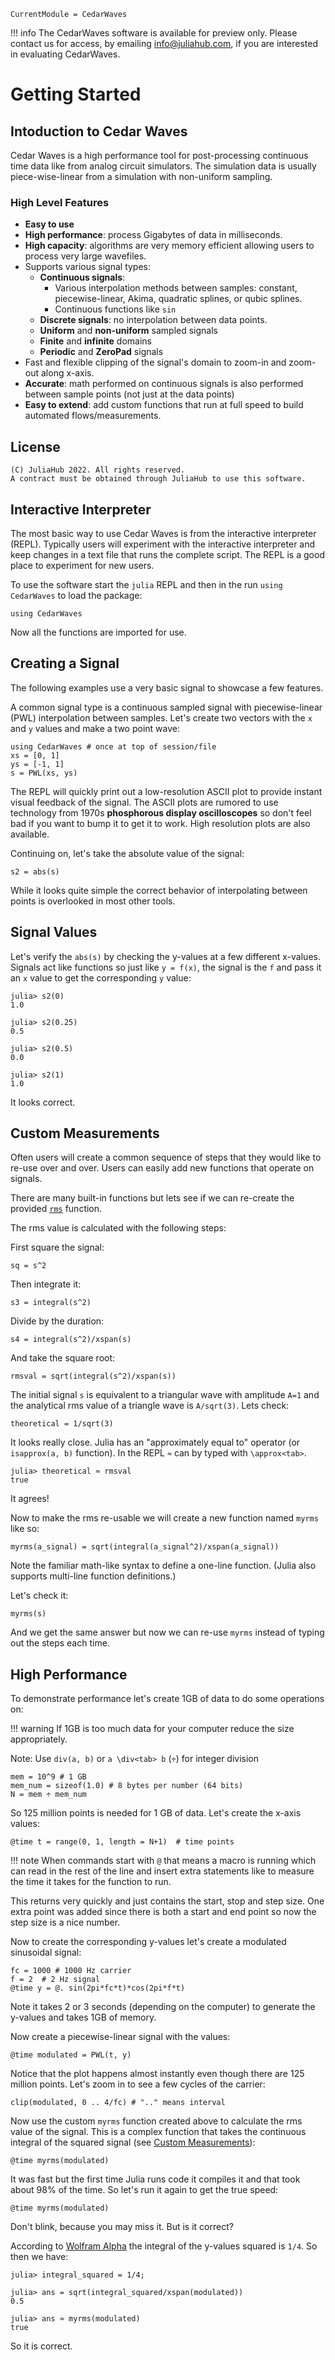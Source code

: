 ```@meta
CurrentModule = CedarWaves
```

!!! info
    The CedarWaves software is available for preview only. Please contact us for
    access, by emailing info@juliahub.com, if you are interested in
    evaluating CedarWaves.


# Getting Started

## Intoduction to Cedar Waves

Cedar Waves is a high performance tool for post-processing continuous time data like from analog circuit simulators.  The simulation data is usually piece-wise-linear from a simulation with non-uniform sampling.

### High Level Features

* **Easy to use**
* **High performance**: process Gigabytes of data in milliseconds.
* **High capacity**: algorithms are very memory efficient allowing users to process very large wavefiles.
* Supports various signal types:
  * **Continuous signals**:
    * Various interpolation methods between samples: constant, piecewise-linear, Akima, quadratic splines, or qubic splines.
    * Continuous functions like `sin`
  * **Discrete signals**: no interpolation between data points.
  * **Uniform** and **non-uniform** sampled signals
  * **Finite** and **infinite** domains
  * **Periodic** and **ZeroPad** signals
* Fast and flexible clipping of the signal's domain to zoom-in and zoom-out along x-axis.
* **Accurate**: math performed on continuous signals is also performed between sample points (not just at the data points)
* **Easy to extend**: add custom functions that run at full speed to build automated flows/measurements.

## License

```
(C) JuliaHub 2022. All rights reserved.
A contract must be obtained through JuliaHub to use this software.
```

## Interactive Interpreter

The most basic way to use Cedar Waves is from the interactive interpreter (REPL).
Typically users will experiment with the interactive interpreter and keep changes in a text file that runs the complete script.
The REPL is a good place to experiment for new users.

To use the software start the `julia` REPL and then in the run `using CedarWaves` to load the package:

```@repl
using CedarWaves
```

Now all the functions are imported for use.

## Creating a Signal

The following examples use a very basic signal to showcase a few features.

A common signal type is a continuous sampled signal with piecewise-linear (PWL) interpolation
between samples.  Let's create two vectors with the `x` and `y` values and make a two point
wave:


```@repl myrms
using CedarWaves # once at top of session/file
xs = [0, 1]
ys = [-1, 1]
s = PWL(xs, ys)
```

The REPL will quickly print out a low-resolution ASCII plot to provide instant visual feedback of the signal.
The ASCII plots are rumored to use technology from 1970s **phosphorous display oscilloscopes** so don't feel bad if you want to bump it to get it to work.
High resolution plots are also available.

Continuing on, let's take the absolute value of the signal:

```@repl myrms
s2 = abs(s)
```

While it looks quite simple the correct behavior of interpolating between points is overlooked in most other tools.

## Signal Values

Let's verify the `abs(s)` by checking the y-values at a few different x-values.
Signals act like functions so just like `y = f(x)`, the signal is the `f` and pass it an `x` value to get the corresponding `y` value:

```@jldoctest myrms
julia> s2(0)
1.0

julia> s2(0.25)
0.5

julia> s2(0.5)
0.0

julia> s2(1)
1.0
```

It looks correct.

## Custom Measurements

Often users will create a common sequence of steps that they would like to re-use over and over.
Users can easily add new functions that operate on signals.

There are many built-in functions but lets see if we can re-create the provided [`rms`](@ref) function.

The rms value is calculated with the following steps:

First square the signal:

```@repl myrms
sq = s^2
```

Then integrate it:

```@repl myrms
s3 = integral(s^2)
```

Divide by the duration:

```@repl myrms
s4 = integral(s^2)/xspan(s)
```

And take the square root:

```@repl myrms
rmsval = sqrt(integral(s^2)/xspan(s))
```

The initial signal `s` is equivalent to a triangular wave with amplitude `A=1` and
the analytical rms value of a triangle wave is `A/sqrt(3)`.  Lets check:


```@repl myrms
theoretical = 1/sqrt(3)
```

It looks really close.  Julia has an "approximately equal to" operator (or `isapprox(a, b)` function).
In the REPL `≈` can by typed with `\approx<tab>`.

```@jldoctest myrms
julia> theoretical ≈ rmsval
true
```

It agrees!

Now to make the rms re-usable we will create a new function named `myrms` like so:

```@repl myrms
myrms(a_signal) = sqrt(integral(a_signal^2)/xspan(a_signal))
```

Note the familiar math-like syntax to define a one-line function.
(Julia also supports multi-line function definitions.)

Let's check it:

```@repl myrms
myrms(s)
```

And we get the same answer but now we can re-use `myrms` instead of typing out the steps each time.

## High Performance

To demonstrate performance let's create 1GB of data to do some operations on:

!!! warning
	If 1GB is too much data for your computer reduce the size appropriately.

Note: Use `div(a, b)` or `a \div<tab> b` (`÷`) for integer division

```@repl myrms
mem = 10^9 # 1 GB
mem_num = sizeof(1.0) # 8 bytes per number (64 bits)
N = mem ÷ mem_num
```

So 125 million points is needed for 1 GB of data.  Let's create the x-axis values:

```@repl myrms
@time t = range(0, 1, length = N+1)  # time points
```

!!! note
	When commands start with `@` that means a macro is running which can
	read in the rest of the line and insert extra statements like to measure
	the time it takes for the function to run.

This returns very quickly and just contains the start, stop and step size.
One extra point was added since there is both a start and end point so now the step size is a nice number.

Now to create the corresponding y-values let's create a modulated sinusoidal signal:

```@repl myrms
fc = 1000 # 1000 Hz carrier
f = 2  # 2 Hz signal
@time y = @. sin(2pi*fc*t)*cos(2pi*f*t)
```

Note it takes 2 or 3 seconds (depending on the computer) to generate the y-values and takes 1GB of memory.

Now create a piecewise-linear signal with the values:

```@repl myrms
@time modulated = PWL(t, y)
```

Notice that the plot happens almost instantly even though there are 125 million points.
Let's zoom in to see a few cycles of the carrier:

```@repl myrms
clip(modulated, 0 .. 4/fc) # ".." means interval
```


Now use the custom `myrms` function created above to calculate the rms value of the signal.
This is a complex function that takes the continuous integral of the squared signal (see [Custom Measurements](@ref)):

```@repl myrms
@time myrms(modulated)
```

It was fast but the first time Julia runs code it compiles it and that took about 98% of the time.
So let's run it again to get the true speed:

```@repl myrms
@time myrms(modulated)
```

Don't blink, because you may miss it.  But is it correct?

According to [Wolfram Alpha](https://www.wolframalpha.com/input/?i=integrate+%28sin%282*pi*2*x%29+*+cos%282*pi*1000*x%29%29%5E2+from+0+to+1) the integral of the y-values squared is ``1/4``. So then we have:

```@jldoctest myrms
julia> integral_squared = 1/4;

julia> ans = sqrt(integral_squared/xspan(modulated))
0.5

julia> ans ≈ myrms(modulated)
true
```

So it is correct.
